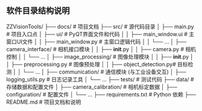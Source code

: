 ## 软件目录结构说明
ZZVisionTools/
    ├── docs/                      # 项目文档
    ├── src/                       # 源代码目录
    │   ├── main.py                # 项目入口点
    │   ├── ui/                    # PyQT界面文件和代码
    │   │   ├── main_window.ui     # 主窗口UI文件
    │   │   ├── main_window.py     # 主窗口逻辑代码
    │   │   └── ...
    │   ├── camera_interface/      # 相机接口模块
    │   │   ├── __init__.py
    │   │   ├── camera.py          # 相机控制
    │   │   └── ...
    │   ├── image_processing/      # 图像处理模块
    │   │   ├── __init__.py
    │   │   ├── preprocessing.py   # 图像预处理
    │   │   ├── object_detection.py# 目标检测
    │   │   └── ...
    │   ├── communication/         # 通信模块 (与工业设备交互)
    │   ├── logging_utils.py       # 日志记录工具
    │   └── ...
    ├── tests/                     # 测试代码
    ├── data/                      # 存储数据和配置文件
    │   ├── camera_calibration/    # 相机标定数据
    │   ├── configuration/         # 配置文件
    │   └── ...
    ├── requirements.txt           # Python 依赖
    ├── README.md                  # 项目文档和说明